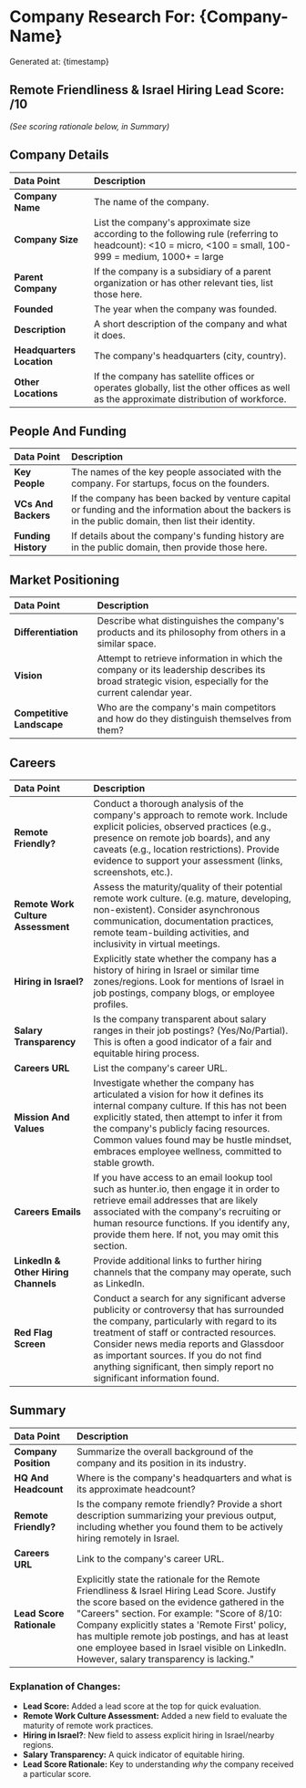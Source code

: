 # **Company Research For: {Company-Name}**
Generated at: {timestamp}

## **Remote Friendliness & Israel Hiring Lead Score:**  __/10__
*(See scoring rationale below, in Summary)*

## Company Details

| Data Point | Description |
| :---- | :---- |
| **Company Name** | The name of the company. |
| **Company Size** | List the company's approximate size according to the following rule (referring to headcount): \<10 \= micro, \<100 \= small, 100-999 \= medium, 1000+ \= large |
| **Parent Company** | If the company is a subsidiary of a parent organization or has other relevant ties, list those here. |
| **Founded** | The year when the company was founded. |
| **Description** | A short description of the company and what it does. |
| **Headquarters Location** | The company's headquarters (city, country). |
| **Other Locations** | If the company has satellite offices or operates globally, list the other offices as well as the approximate distribution of workforce. |

## People And Funding

| Data Point | Description |
| :---- | :---- |
| **Key People** | The names of the key people associated with the company. For startups, focus on the founders. |
| **VCs And Backers** | If the company has been backed by venture capital or funding and the information about the backers is in the public domain, then list their identity. |
| **Funding History** | If details about the company's funding history are in the public domain, then provide those here. |

## Market Positioning

| Data Point | Description |
| :---- | :---- |
| **Differentiation** | Describe what distinguishes the company's products and its philosophy from others in a similar space. |
| **Vision** | Attempt to retrieve information in which the company or its leadership describes its broad strategic vision, especially for the current calendar year. |
| **Competitive Landscape** | Who are the company's main competitors and how do they distinguish themselves from them? |

## Careers

| Data Point | Description |
| :---- | :---- |
| **Remote Friendly?** | Conduct a thorough analysis of the company's approach to remote work. Include explicit policies, observed practices (e.g., presence on remote job boards), and any caveats (e.g., location restrictions).  Provide evidence to support your assessment (links, screenshots, etc.). |
| **Remote Work Culture Assessment** | Assess the maturity/quality of their potential remote work culture.  (e.g. mature, developing, non-existent). Consider asynchronous communication, documentation practices, remote team-building activities, and inclusivity in virtual meetings. |
| **Hiring in Israel?** | Explicitly state whether the company has a history of hiring in Israel or similar time zones/regions.  Look for mentions of Israel in job postings, company blogs, or employee profiles. |
| **Salary Transparency** | Is the company transparent about salary ranges in their job postings?  (Yes/No/Partial).  This is often a good indicator of a fair and equitable hiring process.  |
| **Careers URL** | List the company's career URL. |
| **Mission And Values** | Investigate whether the company has articulated a vision for how it defines its internal company culture. If this has not been explicitly stated, then attempt to infer it from the company's publicly facing resources. Common values found may be hustle mindset, embraces employee wellness, committed to stable growth. |
| **Careers Emails** | If you have access to an email lookup tool such as hunter.io, then engage it in order to retrieve email addresses that are likely associated with the company's recruiting or human resource functions. If you identify any, provide them here. If not, you may omit this section. |
| **LinkedIn & Other Hiring Channels** | Provide additional links to further hiring channels that the company may operate, such as LinkedIn. |
| **Red Flag Screen** | Conduct a search for any significant adverse publicity or controversy that has surrounded the company, particularly with regard to its treatment of staff or contracted resources. Consider news media reports and Glassdoor as important sources. If you do not find anything significant, then simply report no significant information found. |

## Summary

| Data Point | Description |
| :---- | :---- |
| **Company Position** | Summarize the overall background of the company and its position in its industry. |
| **HQ And Headcount** | Where is the company's headquarters and what is its approximate headcount? |
| **Remote Friendly?** | Is the company remote friendly? Provide a short description summarizing your previous output, including whether you found them to be actively hiring remotely in Israel. |
| **Careers URL** | Link to the company's career URL. |
| **Lead Score Rationale** | Explicitly state the rationale for the Remote Friendliness & Israel Hiring Lead Score. Justify the score based on the evidence gathered in the "Careers" section.  For example: "Score of 8/10: Company explicitly states a 'Remote First' policy, has multiple remote job postings, and has at least one employee based in Israel visible on LinkedIn.  However, salary transparency is lacking." |

### Explanation of Changes:

*   **Lead Score:** Added a lead score at the top for quick evaluation.
*   **Remote Work Culture Assessment:** Added a new field to evaluate the maturity of remote work practices.
*   **Hiring in Israel?**: New field to assess explicit hiring in Israel/nearby regions.
*   **Salary Transparency:** A quick indicator of equitable hiring.
*   **Lead Score Rationale:** Key to understanding *why* the company received a particular score.